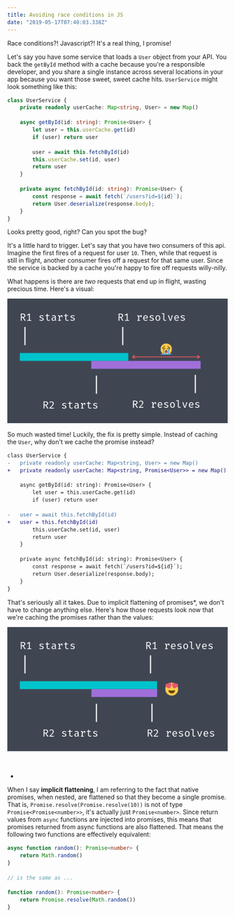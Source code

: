 ```yaml
---
title: Avoiding race conditions in JS
date: "2019-05-17T07:40:03.338Z"
---
```


Race conditions?! Javascript?! It's a real thing, I promise!

Let's say you have some service that loads a `User` object from your API. You back the `getById` method with a cache because you're a responsible developer, and you share a single instance across several locations in your app because you want those sweet, sweet cache hits. `UserService` might look something like this:

```typescript
class UserService {
	private readonly userCache: Map<string, User> = new Map()

	async getById(id: string): Promise<User> {
		let user = this.userCache.get(id)
		if (user) return user

		user = await this.fetchById(id)
		this.userCache.set(id, user)
		return user
	}

	private async fetchById(id: string): Promise<User> {
		const response = await fetch(`/users?id=${id}`);
		return User.deserialize(response.body);
	}
}
```

Looks pretty good, right? Can you spot the bug?

It's a little hard to trigger. Let's say that you have two consumers of this api. Imagine the first fires of a request for user `10`. Then, while that request is still in flight, another consumer fires off a request for that same user. Since the service is backed by a cache you're happy to fire off requests willy-nilly.

What happens is there are *two* requests that end up in flight, wasting precious time. Here's a visual:

![](before.png)

So much wasted time! Luckily, the fix is pretty simple. Instead of caching the `User`, why don't we cache the promise instead?

```diff
class UserService {
-	private readonly userCache: Map<string, User> = new Map()
+	private readonly userCache: Map<string, Promise<User>> = new Map()

	async getById(id: string): Promise<User> {
		let user = this.userCache.get(id)
		if (user) return user

- 	user = await this.fetchById(id)
+ 	user = this.fetchById(id)
		this.userCache.set(id, user)
		return user
	}

	private async fetchById(id: string): Promise<User> {
		const response = await fetch(`/users?id=${id}`);
		return User.deserialize(response.body);
	}
}
```

That's seriously all it takes. Due to implicit flattening of promises*, we don't have to change anything else. Here's how those requests look now that we're caching the promises rather than the values:

![](after.png)

<br>

*
When I say **implicit flattening**, I am referring to the fact that native promises, when nested, are flattened so that they become a single promise. That is, `Promise.resolve(Promise.resolve(10))` is not of type `Promise<Promise<number>>`, it's actually just `Promise<number>`. Since return values from `async` functions are injected into promises, this means that promises returned from async functions are also flattened. That means the following two functions are effectively equivalent:

```typescript
async function random(): Promise<number> {
	return Math.random()
}

// is the same as ...

function random(): Promise<number> {
	return Promise.resolve(Math.random())
}
```
